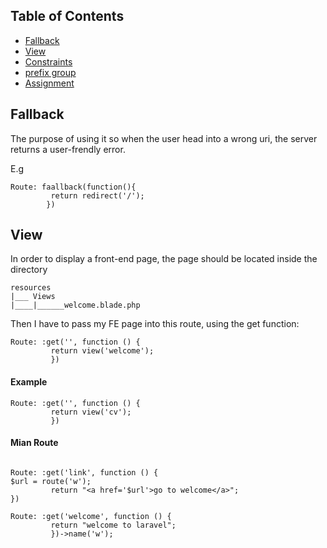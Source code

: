 
## Table of Contents
- [Fallback](#Fallback)
- [View](#View)
- [Constraints](#cCnstraints)
- [prefix group](#prefix-group)
- [Assignment](#Assignment)

## Fallback

The purpose of using it so when the user head into a wrong uri, the server returns a user-frendly error.

E.g

```
Route: faallback(function(){
         return redirect('/');
        })
```

## View

In order to display a front-end page, the page should be located inside the directory
```
resources
|___ Views
|____|______welcome.blade.php
```

Then I have to pass my FE page into this route, using the get function:

```
Route: :get('', function () {
         return view('welcome');
         })
```

#### Example

```
Route: :get('', function () {
         return view('cv');
         })
```

#### Mian Route

```

Route: :get('link', function () {
$url = route('w');
         return "<a href='$url'>go to welcome</a>";
})

Route: :get('welcome', function () {
         return "welcome to laravel";
         })->name('w');

```
